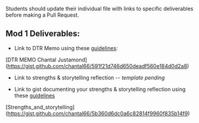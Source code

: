 Students should update their individual file with links to specific deliverables before making a Pull Request.

## Mod 1 Deliverables:
* Link to DTR Memo using these [guidelines](https://github.com/turingschool/career-development-curriculum/blob/master/module_one/dtr_guidelines_memo.md):

[DTR MEMO Chantal Justamond] (https://gist.github.com/chantal66/591f21d746d650deadf560e184d0d2a8)


* Link to strengths & storytelling reflection -- *template pending* 

* Link to gist documenting your strengths & storytelling reflection using these [guidelines](https://github.com/turingschool/career-development-curriculum/blob/master/module_one/strengths_storytelling_reflection.md)

[Strengths_and_storytelling] (https://gist.github.com/chantal66/5b360d6dc0a6c82814f9960f835b14f9)